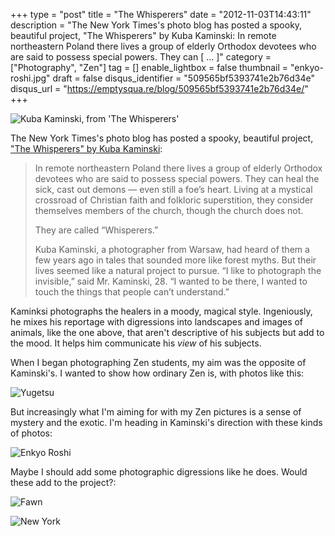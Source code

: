 +++
type = "post"
title = "The Whisperers"
date = "2012-11-03T14:43:11"
description = "The New York Times's photo blog has posted a spooky, beautiful project, \"The Whisperers\" by Kuba Kaminski: In remote northeastern Poland there lives a group of elderly Orthodox devotees who are said to possess special powers. They can [ ... ]"
category = ["Photography", "Zen"]
tag = []
enable_lightbox = false
thumbnail = "enkyo-roshi.jpg"
draft = false
disqus_identifier = "509565bf5393741e2b76d34e"
disqus_url = "https://emptysqua.re/blog/509565bf5393741e2b76d34e/"
+++

<p><img src="kuba-kaminski-whisperers.png" alt="Kuba Kaminski, from 'The Whisperers'" title="kuba-kaminski-whisperers.png" border="0"   /></p>
<p>The New York Times's photo blog has posted a spooky, beautiful project, <a href="http://lens.blogs.nytimes.com/2012/10/31/at-a-crossroads-of-faith-and-folklore/">"The Whisperers" by Kuba Kaminski</a>:</p>
<blockquote>
<p>In remote northeastern Poland there lives a group of elderly Orthodox devotees who are said to possess special powers. They can heal the sick, cast out demons — even still a foe’s heart. Living at a mystical crossroad of Christian faith and folkloric superstition, they consider themselves members of the church, though the church does not.</p>
<p>They are called “Whisperers.”</p>
<p>Kuba Kaminski, a photographer from Warsaw, had heard of them a few years ago in tales that sounded more like forest myths. But their lives seemed like a natural project to pursue. “I like to photograph the invisible,” said Mr. Kaminski, 28. “I wanted to be there, I wanted to touch the things that people can’t understand.”</p>
</blockquote>
<p>Kaminksi photographs the healers in a moody, magical style. Ingeniously, he mixes his reportage with digressions into landscapes and images of animals, like the one above, that aren't descriptive of his subjects but add to the mood. It helps him communicate his <em>view</em> of his subjects.</p>
<p>When I began photographing Zen students, my aim was the opposite of Kaminski's. I wanted to show how ordinary Zen is, with photos like this:</p>
<p><img style="display:block; margin-left:auto; margin-right:auto;" src="yugetsu.jpg" alt="Yugetsu" title="yugetsu.jpg" border="0"   /></p>
<p>But increasingly what I'm aiming for with my Zen pictures is a sense of mystery and the exotic. I'm heading in Kaminski's direction with these kinds of photos:</p>
<p><img style="display:block; margin-left:auto; margin-right:auto;" src="enkyo-roshi.jpg" alt="Enkyo Roshi" title="enkyo-roshi.jpg" border="0"   /></p>
<p>Maybe I should add some photographic digressions like he does. Would these add to the project?:</p>
<p><img style="display:block; margin-left:auto; margin-right:auto;" src="fawn.jpg" alt="Fawn" title="fawn.jpg" border="0"   /></p>
<p><img style="display:block; margin-left:auto; margin-right:auto;" src="new-york.jpg" alt="New York" title="new-york.jpg" border="0"   /></p>

